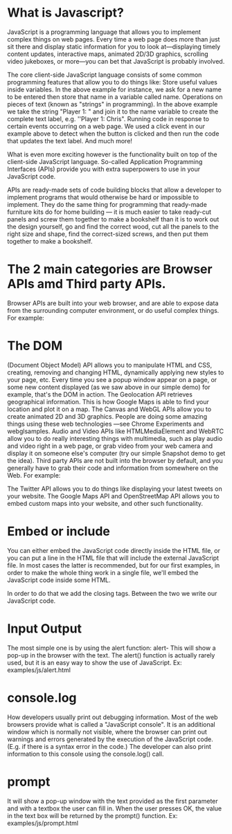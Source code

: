 # What is Javascript?

JavaScript is a programming language that allows you to implement complex things on web pages. Every time a web page does more than just sit there and display static information for you to look at—displaying timely content updates, interactive maps, animated 2D/3D graphics, scrolling video jukeboxes, or more—you can bet that JavaScript is probably involved.  

The core client-side JavaScript language consists of some common programming features that allow you to do things like:
Store useful values inside variables. In the above example for instance, we ask for a new name to be entered then store that name in a variable called name.
Operations on pieces of text (known as "strings" in programming). In the above example we take the string "Player 1: " and join it to the name variable to create the complete text label, e.g. ''Player 1: Chris".
Running code in response to certain events occurring on a web page. We used a click event in our example above to detect when the button is clicked and then run the code that updates the text label.
And much more!

What is even more exciting however is the functionality built on top of the client-side JavaScript language. So-called Application Programming Interfaces (APIs) provide you with extra superpowers to use in your JavaScript code.

APIs are ready-made sets of code building blocks that allow a developer to implement programs that would otherwise be hard or impossible to implement. They do the same thing for programming that ready-made furniture kits do for home building — it is much easier to take ready-cut panels and screw them together to make a bookshelf than it is to work out the design yourself, go and find the correct wood, cut all the panels to the right size and shape, find the correct-sized screws, and then put them together to make a bookshelf.

# The 2 main categories are Browser APIs amd Third party APIs.
Browser APIs are built into your web browser, and are able to expose data from the surrounding computer environment, or do useful complex things. For example:

# The DOM 
(Document Object Model) API allows you to manipulate HTML and CSS, creating, removing and changing HTML, dynamically applying new styles to your page, etc. Every time you see a popup window appear on a page, or some new content displayed (as we saw above in our simple demo) for example, that's the DOM in action.
The Geolocation API retrieves geographical information. This is how Google Maps is able to find your location and plot it on a map.
The Canvas and WebGL APIs allow you to create animated 2D and 3D graphics. People are doing some amazing things using these web technologies —see Chrome Experiments and webglsamples.
Audio and Video APIs like HTMLMediaElement and WebRTC allow you to do really interesting things with multimedia, such as play audio and video right in a web page, or grab video from your web camera and display it on someone else's computer (try our simple Snapshot demo to get the idea).
Third party APIs are not built into the browser by default, and you generally have to grab their code and information from somewhere on the Web. For example:

The Twitter API allows you to do things like displaying your latest tweets on your website.
The Google Maps API and OpenStreetMap API allows you to embed custom maps into your website, and other such functionality.

# Embed or include
You can either embed the JavaScript code directly inside the HTML file, or you can put a line in the HTML file that will include the external JavaScript file. In most cases the latter is recommended, but for our first examples, in order to make the whole thing work in a single file, we'll embed the JavaScript code inside some HTML.

In order to do that we add the <script> opening and </script> closing tags. Between the two we write our JavaScript code.

# Input Output 
The most simple one is by using the alert function: 
alert- This will show a pop-up in the browser with the text.  The alert() function is actually rarely used, but it is an easy way to show the use of JavaScript.
Ex:
examples/js/alert.html

<script language="javascript">
 
alert("Hello World");
 
</script>

# console.log
How developers usually print out debugging information.  Most of the web browsers provide what is called a "JavaScript console". It is an additional window which is normally not visible, where the browser can print out warnings and errors generated by the execution of the JavaScript code. (E.g. if there is a syntax error in the code.) The developer can also print information to this console using the console.log() call.

# prompt
 It will show a pop-up window with the text provided as the first parameter and with a textbox the user can fill in. When the user presses OK, the value in the text box will be returned by the prompt() function.
 Ex:
 examples/js/prompt.html

<script>
 
var name = prompt("Your name:", "");
document.write("Hello ", name);
 
</script>




